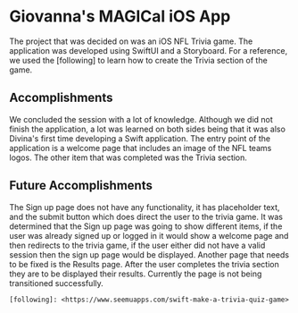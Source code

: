 # Giovanna's MAGICal iOS App
The project that was decided on was an iOS NFL Trivia game.
The application was developed using SwiftUI and a Storyboard.  For a reference, we used the [following] to learn how to create the Trivia section of the game.

## Accomplishments
We concluded the session with a lot of knowledge.  Although we did not finish the application, a lot was learned on both sides being that it was also Divina's first time developing a Swift application.
The entry point of the application is a welcome page that includes an image of the NFL teams logos.  The other item that was completed was the Trivia section.

## Future Accomplishments
The Sign up page does not have any functionality, it has placeholder text, and the submit button which does direct the user to the trivia game.  It was determined that the Sign up page was going to show different items, if the user was already signed up or logged in it would show a welcome page and then redirects to the trivia game, if the user either did not have a valid session then the sign up page would be displayed. 
Another page that needs to be fixed is the Results page.  After the user completes the trivia section they are to be displayed their results.  Currently the page is not being transitioned successfully.

[//]: #
    
    [following]: <https://www.seemuapps.com/swift-make-a-trivia-quiz-game>
